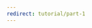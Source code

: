 ```yaml
---
redirect: tutorial/part-1
---
```


<!-- Heads up! This is a generated file, do not edit directly. You can find the source at https://github.com/ember-learn/super-rentals-tutorial/blob/master/src/markdown/tutorial/index.md -->
